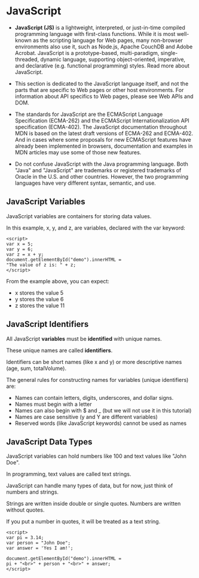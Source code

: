 #  JavaScript


* **JavaScript (JS)** is a lightweight, interpreted, or just-in-time compiled programming language with first-class functions. While it is most well-known as the scripting language for Web pages, many non-browser environments also use it, such as Node.js, Apache CouchDB and Adobe Acrobat. JavaScript is a prototype-based, multi-paradigm, single-threaded, dynamic language, supporting object-oriented, imperative, and declarative (e.g. functional programming) styles. Read more about JavaScript.

* This section is dedicated to the JavaScript language itself, and not the parts that are specific to Web pages or other host environments. For information about API specifics to Web pages, please see Web APIs and DOM.

* The standards for JavaScript are the ECMAScript Language Specification (ECMA-262) and the ECMAScript Internationalization API specification (ECMA-402). The JavaScript documentation throughout MDN is based on the latest draft versions of ECMA-262 and ECMA-402. And in cases where some proposals for new ECMAScript features have already been implemented in browsers, documentation and examples in MDN articles may use some of those new features.

* Do not confuse JavaScript with the Java programming language. Both "Java" and "JavaScript" are trademarks or registered trademarks of Oracle in the U.S. and other countries. However, the two programming languages have very different syntax, semantic, and use.

## JavaScript Variables

JavaScript variables are containers for storing data values.

In this example, x, y, and z, are variables, declared with the var keyword:

```
<script>
var x = 5;
var y = 6;
var z = x + y;
document.getElementById("demo").innerHTML =
"The value of z is: " + z;
</script>
```
From the example above, you can expect:

* x stores the value 5
* y stores the value 6
* z stores the value 11



## JavaScript Identifiers

All JavaScript **variables** must be **identified** with unique names.

These unique names are called **identifiers**.

Identifiers can be short names (like x and y) or more descriptive names (age, sum, totalVolume).

The general rules for constructing names for variables (unique identifiers) are:

* Names can contain letters, digits, underscores, and dollar signs.
* Names must begin with a letter
* Names can also begin with $ and _ (but we will not use it in this tutorial)
* Names are case sensitive (y and Y are different variables)
* Reserved words (like JavaScript keywords) cannot be used as names



## JavaScript Data Types


JavaScript variables can hold numbers like 100 and text values like "John Doe".

In programming, text values are called text strings.

JavaScript can handle many types of data, but for now, just think of numbers and strings.

Strings are written inside double or single quotes. Numbers are written without quotes.

If you put a number in quotes, it will be treated as a text string.


```
<script>
var pi = 3.14;
var person = "John Doe";
var answer = 'Yes I am!';

document.getElementById("demo").innerHTML =
pi + "<br>" + person + "<br>" + answer;
</script>

```
